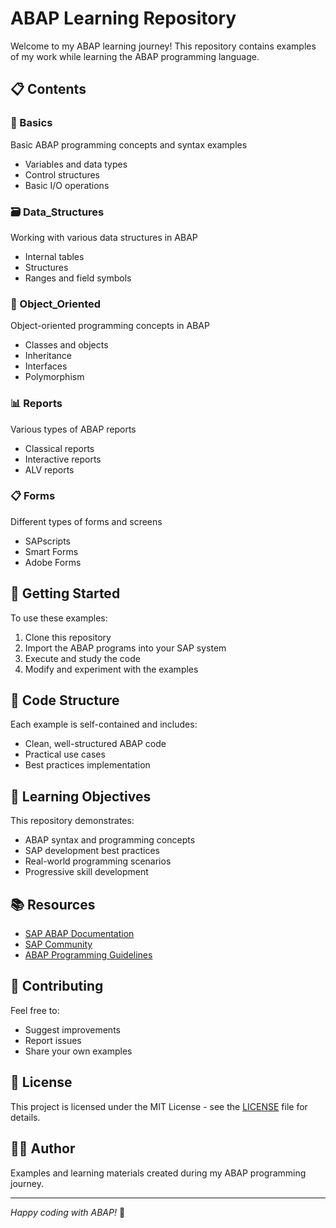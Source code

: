 # ABAP Learning Repository

Welcome to my ABAP learning journey! This repository contains examples of my work while learning the ABAP programming language.

## 📋 Contents

### 🔰 Basics
Basic ABAP programming concepts and syntax examples
- Variables and data types
- Control structures
- Basic I/O operations

### 🗃️ Data_Structures
Working with various data structures in ABAP
- Internal tables
- Structures
- Ranges and field symbols

### 🎯 Object_Oriented
Object-oriented programming concepts in ABAP
- Classes and objects
- Inheritance
- Interfaces
- Polymorphism

### 📊 Reports
Various types of ABAP reports
- Classical reports
- Interactive reports
- ALV reports

### 📋 Forms
Different types of forms and screens
- SAPscripts
- Smart Forms
- Adobe Forms

## 🚀 Getting Started

To use these examples:

1. Clone this repository
2. Import the ABAP programs into your SAP system
3. Execute and study the code
4. Modify and experiment with the examples

## 📝 Code Structure

Each example is self-contained and includes:
- Clean, well-structured ABAP code
- Practical use cases
- Best practices implementation

## 🎯 Learning Objectives

This repository demonstrates:
- ABAP syntax and programming concepts
- SAP development best practices
- Real-world programming scenarios
- Progressive skill development

## 📚 Resources

- [SAP ABAP Documentation](https://help.sap.com/viewer/product/ABAP_PLATFORM/latest/)
- [SAP Community](https://community.sap.com/)
- [ABAP Programming Guidelines](https://help.sap.com/doc/abapdocu_751_index_htm/7.51/en-US/index.htm)

## 🤝 Contributing

Feel free to:
- Suggest improvements
- Report issues
- Share your own examples

## 📄 License

This project is licensed under the MIT License - see the [LICENSE](LICENSE) file for details.

## 👨‍💻 Author

Examples and learning materials created during my ABAP programming journey.

---

*Happy coding with ABAP!* 🚀 